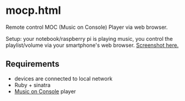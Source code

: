 mocp.html
=========

Remote control MOC (Music on Console) Player via web browser.

Setup: your notebook/raspberry pi is playing music, you control the playlist/volume via your smartphone's web browser. 
[Screenshot here.](https://raw.github.com/petervojtek/mocp.html/master/screenshot.jpg)

Requirements
--------------------
* devices are connected to local network
* Ruby + sinatra
* [Music on Console](http://moc.daper.net/) player
